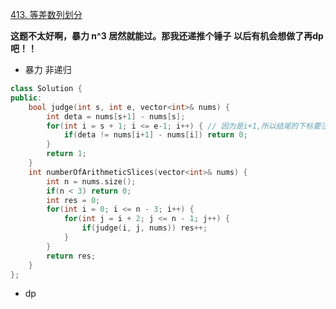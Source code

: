 [413. 等差数列划分](https://leetcode.cn/problems/arithmetic-slices/description/)

**这题不太好啊，暴力 n^3 居然就能过。那我还递推个锤子**
**以后有机会想做了再dp吧！！**
- 暴力 非递归
```c++
class Solution {
public:
    bool judge(int s, int e, vector<int>& nums) {
        int deta = nums[s+1] - nums[s];
        for(int i = s + 1; i <= e-1; i++) { // 因为是i+1,所以结尾的下标要注意一下
            if(deta != nums[i+1] - nums[i]) return 0;
        }
        return 1;
    }
    int numberOfArithmeticSlices(vector<int>& nums) {
        int n = nums.size();
        if(n < 3) return 0;
        int res = 0;
        for(int i = 0; i <= n - 3; i++) {
            for(int j = i + 2; j <= n - 1; j++) {
                if(judge(i, j, nums)) res++;
            }
        }
        return res;
    }
};
```

- dp
```c++

```